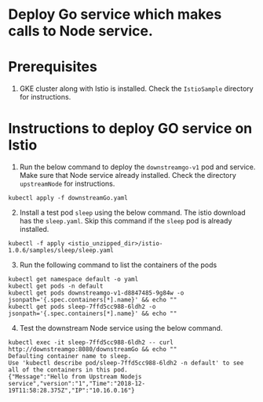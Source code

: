 # Deploy Go service which makes calls to Node service.

#  Prerequisites 

1. GKE cluster along with Istio is installed. Check the `IstioSample` directory for instructions.

# Instructions to deploy GO service on Istio

1. Run the below command to deploy the `downstreamgo-v1` pod and service. Make sure that Node service already installed. Check the directory `upstreamNode` for instructions.
```
kubectl apply -f downstreamGo.yaml
```

2. Install a test pod `sleep` using the below command. The istio download has the `sleep.yaml`. Skip this command if the `sleep` pod is already installed.
```
kubectl -f apply <istio_unzipped_dir>/istio-1.0.6/samples/sleep/sleep.yaml
```

3. Run the following command to list the containers of the pods
```
kubectl get namespace default -o yaml
kubectl get pods -n default
kubectl get pods downstreamgo-v1-d8847485-9g84w -o jsonpath='{.spec.containers[*].name}' && echo ""
kubectl get pods sleep-7ffd5cc988-6ldh2 -o jsonpath='{.spec.containers[*].name}' && echo ""
```

4. Test the downstream Node service using the below command.
```
kubectl exec -it sleep-7ffd5cc988-6ldh2 -- curl http://downstreamgo:8080/downstreamGo && echo ""
Defaulting container name to sleep.
Use 'kubectl describe pod/sleep-7ffd5cc988-6ldh2 -n default' to see all of the containers in this pod.
{"Message":"Hello from Upstream Nodejs service","version":"1","Time":"2018-12-19T11:58:28.375Z","IP":"10.16.0.16"}
```
